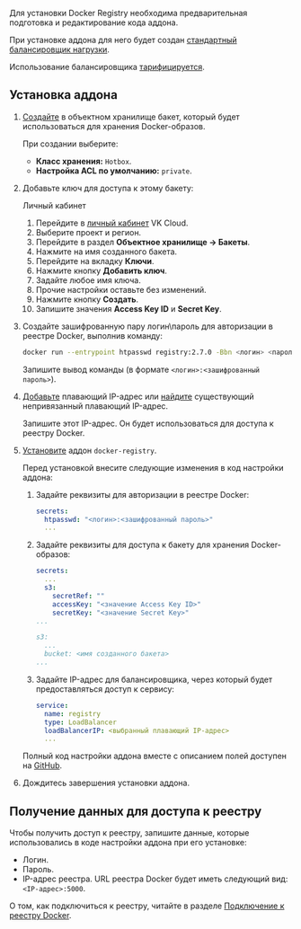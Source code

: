 Для установки Docker Registry необходима предварительная подготовка и редактирование кода аддона.

<warn>

При установке аддона для него будет создан [стандартный балансировщик нагрузки](/ru/networks/vnet/concepts/load-balancer#tipy-balansirovshchikov-nagruzki).

Использование балансировщика [тарифицируется](/ru/networks/vnet/tariffs).

</warn>

## Установка аддона

1. [Создайте](/ru/base/s3/quick-start/create-bucket) в объектном хранилище бакет, который будет использоваться для хранения Docker-образов.

   При создании выберите:
   - **Класс хранения:** `Hotbox`.
   - **Настройка ACL по умолчанию:** `private`.

1. Добавьте ключ для доступа к этому бакету:

   <tabs>
   <tablist>
   <tab>Личный кабинет</tab>
   </tablist>
   <tabpanel>

   1. Перейдите в [личный кабинет](https://mcs.mail.ru/app/) VK Cloud.
   1. Выберите проект и регион.
   1. Перейдите в раздел **Объектное хранилище → Бакеты**.
   1. Нажмите на имя созданного бакета.
   1. Перейдите на вкладку **Ключи**.
   1. Нажмите кнопку **Добавить ключ**.
   1. Задайте любое имя ключа.
   1. Прочие настройки оставьте без изменений.
   1. Нажмите кнопку **Создать**.
   1. Запишите значения **Access Key ID** и **Secret Key**.

   </tabpanel>
   </tabs>

1. Создайте зашифрованную пару логин\пароль для авторизации в реестре Docker, выполнив команду:

   ```bash
   docker run --entrypoint htpasswd registry:2.7.0 -Bbn <логин> <пароль>
   ```

   Запишите вывод команды (в формате `<логин>:<зашифрованный пароль>`).

1. [Добавьте](/ru/networks/vnet/operations/manage-floating-ip#dobavlenie-plavayushchego-ip-adresa-v-proekt) плавающий IP-адрес или [найдите](/ru/networks/vnet/operations/manage-floating-ip#prosmotr-spiska-plavayushchih-ip-adresov) существующий непривязанный плавающий IP-адрес.

   Запишите этот IP-адрес. Он будет использоваться для доступа к реестру Docker.

1. [Установите](../../manage-addons#ustanovka-addona) аддон `docker-registry`.

   Перед установкой внесите следующие изменения в код настройки аддона:

   1. Задайте реквизиты для авторизации в реестре Docker:

      ```yaml
      secrets:
        htpasswd: "<логин>:<зашифрованный пароль>"
        ...
      ```

   1. Задайте реквизиты для доступа к бакету для хранения Docker-образов:

      ```yaml
      secrets:
        ...
        s3:
          secretRef: ""
          accessKey: "<значение Access Key ID>"
          secretKey: "<значение Secret Key>"
      ...

      s3:
        ...
        bucket: <имя созданного бакета>
      ...
      ```

   1. Задайте IP-адрес для балансировщика, через который будет предоставляться доступ к сервису:

      ```yaml
      service:
        name: registry
        type: LoadBalancer
        loadBalancerIP: <выбранный плавающий IP-адрес>
        ...
      ```

   <info>

   Полный код настройки аддона вместе с описанием полей доступен на [GitHub](https://github.com/twuni/docker-registry.helm/blob/main/values.yaml).

   </info>

1. Дождитесь завершения установки аддона.

## Получение данных для доступа к реестру

Чтобы получить доступ к реестру, запишите данные, которые использовались в коде настройки аддона при его установке:

- Логин.
- Пароль.
- IP-адрес реестра. URL реестра Docker будет иметь следующий вид: `<IP-адрес>:5000`.

О том, как подключиться к реестру, читайте в разделе [Подключение к реестру Docker](../../../../connect/docker-registry).
